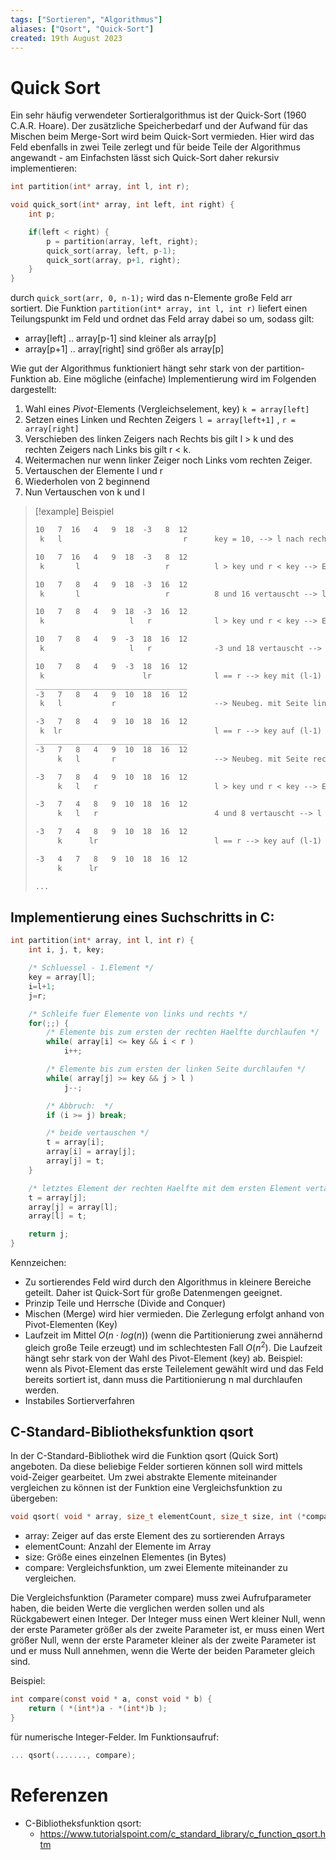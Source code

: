 ```yaml
---
tags: ["Sortieren", "Algorithmus"]
aliases: ["Qsort", "Quick-Sort"]
created: 19th August 2023
---
```


# Quick Sort

Ein sehr häufig verwendeter Sortieralgorithmus ist der Quick-Sort (1960 C.A.R. Hoare). Der zusätzliche Speicherbedarf und der Aufwand für das Mischen beim Merge-Sort wird beim Quick-Sort vermieden. Hier wird das Feld ebenfalls in zwei Teile zerlegt und für beide Teile der Algorithmus angewandt - am Einfachsten lässt sich Quick-Sort daher rekursiv implementieren:

```c
int partition(int* array, int l, int r);

void quick_sort(int* array, int left, int right) {
    int p;

    if(left < right) {
        p = partition(array, left, right);
        quick_sort(array, left, p-1);
        quick_sort(array, p+1, right);
    }
}
```

durch `quick_sort(arr, 0, n-1);` wird das n-Elemente große Feld arr sortiert. Die Funktion `partition(int* array, int l, int r)` liefert einen Teilungspunkt im Feld und ordnet das Feld array dabei so um, sodass gilt:

- array[left] .. array[p-1] sind kleiner als array[p]
- array[p+1] .. array[right] sind größer als array[p]

 Wie gut der Algorithmus funktioniert hängt sehr stark von der partition-Funktion ab. Eine mögliche (einfache) Implementierung wird im Folgenden dargestellt:

1. Wahl eines *Pivot*-Elements (Vergleichselement, key) `k = array[left]`
2. Setzen eines Linken und Rechten Zeigers `l = array[left+1]` , `r = array[right]`
3. Verschieben des linken Zeigers nach Rechts bis gilt l > k und des rechten Zeigers nach Links bis gilt r < k.
4. Weitermachen nur wenn linker Zeiger noch Links vom rechten Zeiger.
5. Vertauschen der Elemente l und r
6. Wiederholen von 2 beginnend
7. Nun Vertauschen von k und l

> [!example] Beispiel
>
>```txt
> 10   7  16   4   9  18  -3   8  12
>  k   l                           r      key = 10, --> l nach rechts und r nach links
> 
> 10   7  16   4   9  18  -3   8  12
>  k       l                   r          l > key und r < key --> Elemente bei l und r vertauschen
> 
> 10   7   8   4   9  18  -3  16  12
>  k       l                   r          8 und 16 vertauscht --> l nach rechts und r nach links
> 
> 10   7   8   4   9  18  -3  16  12
>  k                   l   r              l > key und r < key --> Elemente bei l und r vertauschen
> 
> 10   7   8   4   9  -3  18  16  12
>  k                   l   r              -3 und 18 vertauscht --> l nach rechts und r nach links
> 
> 10   7   8   4   9  -3  18  16  12
>  k                      lr              l == r --> key mit (l-1) tauschen, ist die fin. Pos.
> __________________________________                                               
> -3   7   8   4   9  10  18  16  12
>  k   l           r                      --> Neubeg. mit Seite links von einsortierten Elem. (10)
> 
> -3   7   8   4   9  10  18  16  12
>  k  lr                                  l == r --> key auf (l-1) setzen, das ist die fin. Pos.
> __________________________________
> -3   7   8   4   9  10  18  16  12
>      k   l       r                      --> Neubeg. mit Seite rechts von einsort. Elem. (-3)
> 
> -3   7   8   4   9  10  18  16  12
>      k   l   r                          l > key und r < key --> Elemente bei l und r vertauschen
> 
> -3   7   4   8   9  10  18  16  12
>      k   l   r                          4 und 8 vertauscht --> l nach rechts und r nach links
> 
> -3   7   4   8   9  10  18  16  12
>      k      lr                          l == r --> key auf (l-1) setzen, das ist die fin. Pos.
> 
> -3   4   7   8   9  10  18  16  12
>      k      lr                                 
> 
> ...
> ```

## Implementierung eines Suchschritts in C:

```c
int partition(int* array, int l, int r) {
    int i, j, t, key;

    /* Schluessel - 1.Element */
    key = array[l];
    i=l+1;
    j=r;

    /* Schleife fuer Elemente von links und rechts */
    for(;;) {
        /* Elemente bis zum ersten der rechten Haelfte durchlaufen */
        while( array[i] <= key && i < r )
            i++;

        /* Elemente bis zum ersten der linken Seite durchlaufen */
        while( array[j] >= key && j > l )
            j--;

        /* Abbruch:  */
        if (i >= j) break;

        /* beide vertauschen */
        t = array[i];
        array[i] = array[j];
        array[j] = t;
    }

    /* letztes Element der rechten Haelfte mit dem ersten Element vertauschen */
    t = array[j];
    array[j] = array[l];
    array[l] = t;

    return j;
}
```

Kennzeichen:

- Zu sortierendes Feld wird durch den Algorithmus in kleinere Bereiche geteilt. Daher ist Quick-Sort für große Datenmengen geeignet.
- Prinzip Teile und Herrsche (Divide and Conquer)
- Mischen (Merge) wird hier vermieden. Die Zerlegung erfolgt anhand von Pivot-Elementen (Key)
- Laufzeit im Mittel $O(n\cdot log(n))$ (wenn die Partitionierung zwei annähernd gleich große Teile erzeugt) und im schlechtesten Fall $O(n^2)$. Die Laufzeit hängt sehr stark von der Wahl des Pivot-Element (key) ab. Beispiel: wenn als Pivot-Element das erste Teilelement gewählt wird und das Feld bereits sortiert ist, dann muss die Partitionierung n mal durchlaufen werden.
- Instabiles Sortierverfahren

## C-Standard-Bibliotheksfunktion qsort

In der C-Standard-Bibliothek wird die Funktion qsort (Quick Sort) angeboten. Da diese beliebige Felder sortieren können soll wird mittels void-Zeiger gearbeitet. Um zwei abstrakte Elemente miteinander vergleichen zu können ist der Funktion eine Vergleichsfunktion zu übergeben:

```c
void qsort( void * array, size_t elementCount, size_t size, int (*compare)(const void *, const void *) );
```

- array: Zeiger auf das erste Element des zu sortierenden Arrays
- elementCount: Anzahl der Elemente im Array 
- size: Größe eines einzelnen Elementes (in Bytes)
- compare: Vergleichsfunktion, um zwei Elemente miteinander zu vergleichen. 

Die Vergleichsfunktion (Parameter compare) muss zwei Aufrufparameter haben, die beiden Werte die verglichen werden sollen und als Rückgabewert einen Integer. Der Integer muss einen Wert kleiner Null, wenn der erste Parameter größer als der zweite Parameter ist, er muss einen Wert größer Null, wenn der erste Parameter kleiner als der zweite Parameter ist und er muss Null annehmen, wenn die Werte der beiden Parameter gleich sind.

Beispiel:

```c
int compare(const void * a, const void * b) {
    return ( *(int*)a - *(int*)b );
}
```

für numerische Integer-Felder. Im Funktionsaufruf:

```c
... qsort(......., compare);
```

# Referenzen

- C-Bibliotheksfunktion qsort:
	- <https://www.tutorialspoint.com/c_standard_library/c_function_qsort.htm>
